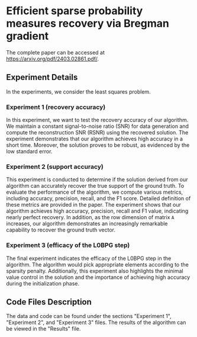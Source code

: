# Efficient sparse probability measures recovery via Bregman gradient
The complete paper can be accessed at <https://arxiv.org/pdf/2403.02861.pdf/>. 

## Experiment Details
In the experiments, we consider the least squares problem. 

### Experiment 1 (recovery accuracy)
In this experiment, we want to test the recovery accuracy of our algorithm. We maintain a constant signal-to-noise ratio (SNR) for data generation and compute the reconstruction SNR (RSNR) using the recovered solution.
The experiment demonstrates that our algorithm achieves high accuracy in a short time. Moreover, the solution proves to be robust, as evidenced by the low standard error. 

### Experiment 2 (support accuracy)
This experiment is conducted to determine if the solution derived from our algorithm can accurately recover the true support of the ground truth. To evaluate the performance of the algorithm, we compute various metrics, including accuracy, precision, recall, and the F1 score. Detailed definition of these metrics are provided in the paper.
The experiment shows that our algorithm achieves high accuracy, precision, recall and F1 value, indicating nearly perfect recovery. In addition, as the row dimension of matrix `A` increases, our algorithm demonstrates an increasingly remarkable capability to recover the ground truth vector. 

### Experiment 3 (efficacy of the L0BPG step)
The final experiment indicates the efficacy of the L0BPG step in the algorithm. The algorithm would pick appropriate elements according to the sparsity penalty. Additionally, this experiment also highlights the minimal value control in the solution and the importance of achieving high accuracy during the initialization phase.

## Code Files Description
The data and code can be found under the sections "Experiment 1", "Experiment 2", and "Experiment 3" files. The results of the algorithm can be viewed in the "Results" file.
